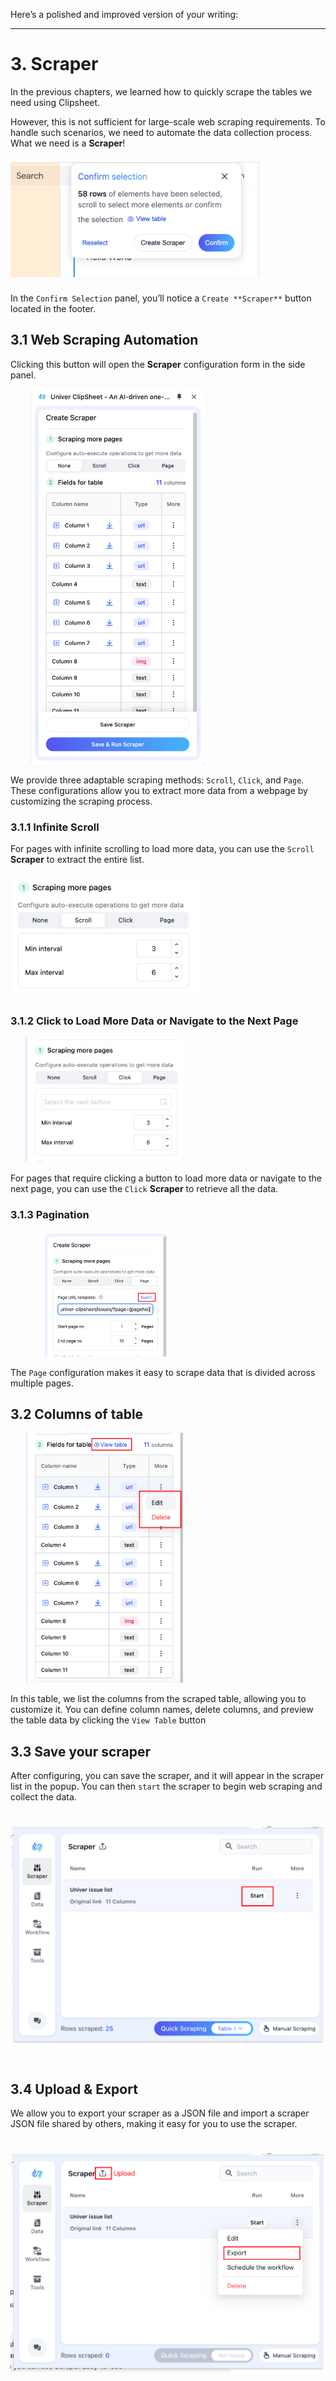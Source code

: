Here’s a polished and improved version of your writing:

---

# 3. Scraper

In the previous chapters, we learned how to quickly scrape the tables we need using Clipsheet.

However, this is not sufficient for large-scale web scraping requirements. To handle such scenarios, we need to automate the data collection process. What we need is a **Scraper**!

<img src="../assets/shared/clipsheet_table_scraping_dialog.png" style="width: 400px; height: 200px; object-fit: contain;" />

In the `Confirm Selection` panel, you’ll notice a `Create **Scraper**` button located in the footer.

## 3.1 Web Scraping Automation

Clicking this button will open the **Scraper** configuration form in the side panel.

<img src="../assets/scraper/clipsheet_create_scraper_form.png" style="width: 340px; height: 600px; object-fit: contain;" />

We provide three adaptable scraping methods: `Scroll`, `Click`, and `Page`. These configurations allow you to extract more data from a webpage by customizing the scraping process.

### 3.1.1 Infinite Scroll

For pages with infinite scrolling to load more data, you can use the `Scroll` **Scraper** to extract the entire list.

<img src="../assets/scraper/clipsheet_scraper_scroll_form.png" style="width: 300px; height: 200px; object-fit: contain;" />

### 3.1.2 Click to Load More Data or Navigate to the Next Page

<img src="../assets/scraper/clipsheet_scraper_click_form.png" style="width: 300px; height: 200px; object-fit: contain;" />

For pages that require clicking a button to load more data or navigate to the next page, you can use the `Click` **Scraper** to retrieve all the data.

### 3.1.3 Pagination

<img src="../assets/scraper/clipsheet_scraper_page_form.png" style="width: 300px; height: 200px; object-fit: contain;" />

The `Page` configuration makes it easy to scrape data that is divided across multiple pages.

## 3.2 Columns of table

<img src="../assets/scraper/clipsheet_scraper_columns_of_table.png" style="width: 300px; height: 400px; object-fit: contain;" />

In this table, we list the columns from the scraped table, allowing you to customize it. You can define column names, delete columns, and preview the table data by clicking the `View Table` button

## 3.3 Save your scraper

After configuring, you can save the scraper, and it will appear in the scraper list in the popup. You can then `start` the scraper to begin web scraping and collect the data.

<img src="../assets/scraper/clipsheet_popup_scraper_list.png" style="width: 600px; height: 400px; object-fit: contain;" />

## 3.4 Upload & Export

We allow you to export your scraper as a JSON file and import a scraper JSON file shared by others, making it easy for you to use the scraper.

<img src="../assets/scraper/clipsheet_popup_scraper_upload_and_export.png" style="width: 600px; height: 400px; object-fit: contain;" />
